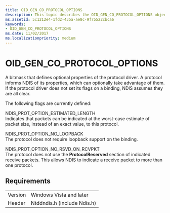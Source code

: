 ```yaml
---
title: OID_GEN_CO_PROTOCOL_OPTIONS
description: This topic describes the OID_GEN_CO_PROTOCOL_OPTIONS object identifier (OID).
ms.assetid: 5c1212e4-1fd2-435a-ae8c-9f75522cbca6
keywords:
- OID_GEN_CO_PROTOCOL_OPTIONS
ms.date: 11/02/2017
ms.localizationpriority: medium
---
```


# OID_GEN_CO_PROTOCOL_OPTIONS

A bitmask that defines optional properties of the protocol driver. A protocol informs NDIS of its properties, which can optionally take advantage of them. If the protocol driver does not set its flags on a binding, NDIS assumes they are all clear.

The following flags are currently defined:

NDIS_PROT_OPTION_ESTIMATED_LENGTH  
Indicates that packets can be indicated at the worst-case estimate of packet size, instead of an exact value, to this protocol.

NDIS_PROT_OPTION_NO_LOOPBACK  
The protocol does not require loopback support on the binding.

NDIS_PROT_OPTION_NO_RSVD_ON_RCVPKT  
The protocol does not use the **ProtocolReserved** section of indicated receive packets. This allows NDIS to indicate a receive packet to more than one protocol.

## Requirements

| | |
| --- | --- |
| Version | Windows Vista and later |
| Header | Ntddndis.h (include Ndis.h) |

